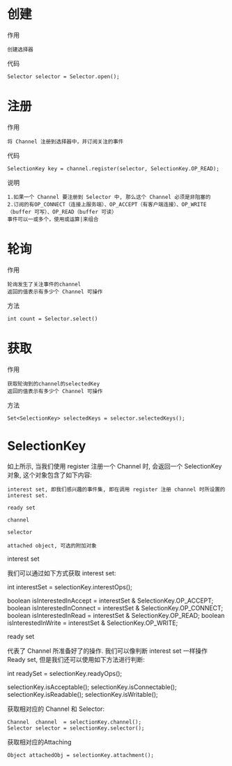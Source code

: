 

# 创建

作用
	
	创建选择器

代码

	Selector selector = Selector.open();
	
	
#  注册

作用

	将 Channel 注册到选择器中，并订阅关注的事件

代码

	SelectionKey key = channel.register(selector, SelectionKey.OP_READ);

说明

    1.如果一个 Channel 要注册到 Selector 中, 那么这个 Channel 必须是非阻塞的
	2.订阅的有OP_CONNECT（连接上服务端）、OP_ACCEPT（有客户端连接）、OP_WRITE（buffer 可写）、OP_READ（buffer 可读）
	事件可以一或多个，使用或运算|来组合


# 轮询

作用

	轮询发生了关注事件的channel
	返回的值表示有多少个 Channel 可操作

方法

	int count = Selector.select()

# 获取

作用

	获取轮询到的channel的selectedKey
	返回的值表示有多少个 Channel 可操作

方法

	Set<SelectionKey> selectedKeys = selector.selectedKeys();


# SelectionKey

如上所示, 当我们使用 register 注册一个 Channel 时, 会返回一个 SelectionKey 对象, 这个对象包含了如下内容:

    interest set, 即我们感兴趣的事件集, 即在调用 register 注册 channel 时所设置的 interest set.

    ready set

    channel

    selector

    attached object, 可选的附加对象

interest set

我们可以通过如下方式获取 interest set:

int interestSet = selectionKey.interestOps();

boolean isInterestedInAccept  = interestSet & SelectionKey.OP_ACCEPT;
boolean isInterestedInConnect = interestSet & SelectionKey.OP_CONNECT;
boolean isInterestedInRead    = interestSet & SelectionKey.OP_READ;
boolean isInterestedInWrite   = interestSet & SelectionKey.OP_WRITE;    

ready set

代表了 Channel 所准备好了的操作.
我们可以像判断 interest set 一样操作 Ready set, 但是我们还可以使用如下方法进行判断:

int readySet = selectionKey.readyOps();

selectionKey.isAcceptable();
selectionKey.isConnectable();
selectionKey.isReadable();
selectionKey.isWritable();

获取相对应的 Channel 和 Selector:

	Channel  channel  = selectionKey.channel();
	Selector selector = selectionKey.selector();  

获取相对应的Attaching

	Object attachedObj = selectionKey.attachment();



